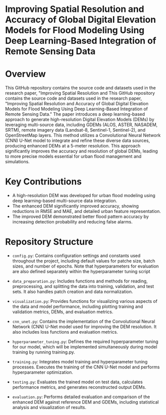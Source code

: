 # Improving Spatial Resolution and Accuracy of Global Digital Elevation Models for Flood Modeling Using Deep Learning-Based Integration of Remote Sensing Data 

# Overview
This GitHub repository contains the source code and datasets used in the research paper, "Improving Spatial Resolution and 
This GitHub repository contains the source code and datasets used in the research paper, "Improving Spatial Resolution and Accuracy of Global Digital Elevation Models for Flood Modeling Using Deep Learning-Based Integration of Remote Sensing Data." The paper introduces a deep learning-based approach to generate high-resolution Digital Elevation Models (DEMs) by leveraging multi-source data, including GDEMs (ALOS, ASTER, NASADEM, SRTM), remote imagery data (Landsat-8, Sentinel-1, Sentinel-2), and OpenStreetMap layers. This method utilizes a Convolutional Neural Network (CNN) U-Net model to integrate and refine these diverse data sources, producing enhanced DEMs at a 5-meter resolution. This approach significantly improves the accuracy and resolution of global DEMs, leading to more precise models essential for urban flood management and simulations.

# Key Contributions
- A high-resolution DEM was developed for urban flood modeling using deep learning-based multi-source data integration.
- The enhanced DEM significantly improved accuracy, showing reductions in RMSE and MAE, and detailed urban feature representation.
- The improved DEM demonstrated better flood pattern accuracy by increasing detection probability and reducing false alarms.

# Repository Structure
 - `config.py`: Contains configuration settings and constants used throughout the project, including default values for patche size, batch sizes, and number of epochs. Note that hyperparameters for evaluation are also defined separately within the hyperparameter tuning script

 - `data_preparation.py`: Includes functions and methods for reading, preprocessing, and splitting the data into training, validation, and test sets. It also handles patch creation and data normalization.

- `visualization.py`: Provides functions for visualizing various aspects of the data and model performance, including plotting training and validation metrics, DEMs, and evaluation metrics.

- `cnn_unet.py`: Contains the implementation of the Convolutional Neural Network (CNN) U-Net model used for improving the DEM resolution. It also includes loss functions and evaluation metrics.

- `hyperparameter_tuning.py`: Defines the required hyperparameter tuning for our model, which will be implemented simultaneously during model training by running training.py.

- `training.py`: Integrates model training and hyperparameter tuning processes. Executes the training of the CNN U-Net model and performs hyperparameter optimization.
  
- `testing.py`: Evaluates the trained model on test data, calculates performance metrics, and generates reconstructed output DEMs.

- `evaluation.py`: Performs detailed evaluation and comparison of the enhanced DEM against reference DEM and GDEMs, including statistical analysis and visualization of results.
